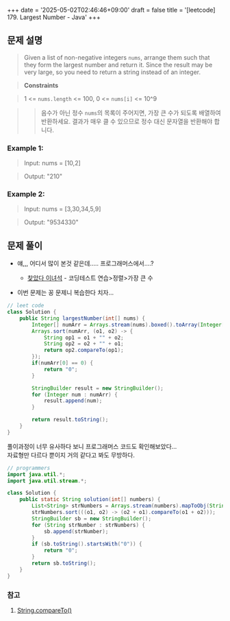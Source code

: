 +++
date = '2025-05-02T02:46:46+09:00'
draft = false
title = '[leetcode] 179. Largest Number - Java'
+++


## 문제 설명
> Given a list of non-negative integers `nums`, arrange them such that they form the largest number and return it.
Since the result may be very large, so you need to return a string instead of an integer.

> **Constraints**

> 1 <= `nums.length` <= 100, 0 <= `nums[i]` <= 10^9

>> 음수가 아닌 정수 `nums`의 목록이 주어지면, 가장 큰 수가 되도록 배열하여 반환하세요. 결과가 매우 클 수 있으므로 정수 대신 문자열을 반환해야 합니다.

### Example 1:
> Input: nums = [10,2]

> Output: "210"
### Example 2:
> Input: nums = [3,30,34,5,9]

> Output: "9534330"




## 문제 풀이
- 얘,,, 어디서 많이 본것 같은데..... 프로그래머스에서....?
    - [찾았다 이녀석](https://school.programmers.co.kr/learn/courses/30/lessons/42746) - 코딩테스트 연습>정렬>가장 큰 수

- 이번 문제는 꽁 문제니 복습한다 치자...

```java
// leet code
class Solution {
    public String largestNumber(int[] nums) {
        Integer[] numArr = Arrays.stream(nums).boxed().toArray(Integer[]::new);
        Arrays.sort(numArr, (o1, o2) -> {
            String op1 = o1 + "" + o2;
            String op2 = o2 + "" + o1;
            return op2.compareTo(op1);
        });
        if(numArr[0] == 0) {
            return "0";
        }

        StringBuilder result = new StringBuilder();
        for (Integer num : numArr) {
            result.append(num);
        }

        return result.toString();
    }
}
```
풀이과정이 너무 유사하다 보니 프로그래머스 코드도 확인해보았다...<br>
자료형만 다르다 뿐이지 거의 같다고 봐도 무방하다.
```java
// programmers
import java.util.*;
import java.util.stream.*;

class Solution {
    public static String solution(int[] numbers) {
        List<String> strNumbers = Arrays.stream(numbers).mapToObj(String::valueOf).collect(Collectors.toList());
        strNumbers.sort(((o1, o2) -> (o2 + o1).compareTo(o1 + o2)));
        StringBuilder sb = new StringBuilder();
        for (String strNumber : strNumbers) {
            sb.append(strNumber);
        }
        if (sb.toString().startsWith("0")) {
            return "0";
        }
        return sb.toString();
    }
}
```


### 참고
1. [String.compareTo()](https://www.w3schools.com/java/ref_string_compareto.asp)